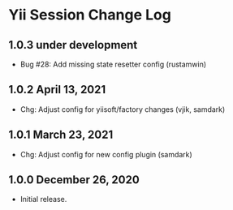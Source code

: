 # Yii Session Change Log

## 1.0.3 under development

- Bug #28: Add missing state resetter config (rustamwin)

## 1.0.2 April 13, 2021

- Chg: Adjust config for yiisoft/factory changes (vjik, samdark)

## 1.0.1 March 23, 2021

- Chg: Adjust config for new config plugin (samdark)

## 1.0.0 December 26, 2020

- Initial release.

